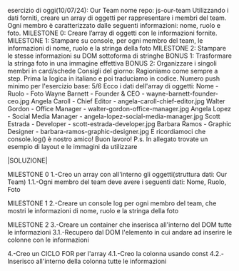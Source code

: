esercizio di oggi(10/07/24): Our Team
nome repo: js-our-team
Utilizzando i dati forniti, creare un array di oggetti per rappresentare i membri del team. Ogni membro è caratterizzato dalle seguenti informazioni: nome, ruolo e foto.
MILESTONE 0: Creare l’array di oggetti con le informazioni fornite.
MILESTONE 1: Stampare su console, per ogni membro del team, le informazioni di nome, ruolo e la stringa della foto
MILESTONE 2: Stampare le stesse informazioni su DOM sottoforma di stringhe
BONUS 1: Trasformare la stringa foto in una immagine effettiva
BONUS 2: Organizzare i singoli membri in card/schede
Consigli del giorno: Ragioniamo come sempre a step. Prima la logica in italiano e poi traduciamo in codice.
Numero push minimo per l'esercizio base: 5/6
Ecco i dati dell'array di oggetti:
Nome - Ruolo - Foto
Wayne Barnett - Founder & CEO - wayne-barnett-founder-ceo.jpg
Angela Caroll	- Chief Editor	- angela-caroll-chief-editor.jpg
Walter Gordon - Office Manager - walter-gordon-office-manager.jpg
Angela Lopez	- Social Media Manager - angela-lopez-social-media-manager.jpg
Scott Estrada	- Developer - scott-estrada-developer.jpg
Barbara Ramos - Graphic Designer - barbara-ramos-graphic-designer.jpg
E ricordiamoci che console.log() è nostro amico!
Buon lavoro!
P.s. In allegato trovate un esempio di layout e le immagini da utilizzare


|SOLUZIONE|

MILESTONE 0
1.-Creo un array con all'interno gli oggetti(struttura dati: Our Team)
1.1.-Ogni membro del team deve avere i seguenti dati: Nome, Ruolo, Foto

MILESTONE 1
2.-Creare un console log per ogni membro del team, che mostri le informazioni di nome, ruolo e la stringa della foto

MILESTONE 2
3.-Creare un container che inserisca all'interno del DOM tutte le informazioni 
3.1.-Recupero dal DOM l'elemento in cui andare ad inserire le colonne con le informazioni

4.-Creo un CICLO FOR per l'array
4.1.-Creo la colonna usando const
4.2.-Inserisco all'interno della colonna tutte le informazioni